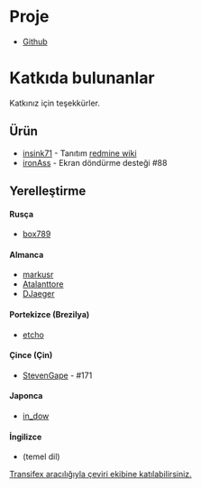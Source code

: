 Proje
==========
- [Github](https://github.com/indication/OpenRedmine)

Katkıda bulunanlar
==========

Katkınız için teşekkürler.

## Ürün

- [insink71](https://twitter.com/insink71/statuses/425297982078996480) - Tanıtım [redmine wiki](http://www.redmine.org/projects/redmine/wiki/ThirdPartyTools)
- [ironAss](https://github.com/ironAss) - Ekran döndürme desteği #88

## Yerelleştirme

#### Rusça
- [box789](https://github.com/box789)

#### Almanca
- [markusr](https://github.com/markusr)
- [Atalanttore](https://www.transifex.com/user/profile/Atalanttore/)
- [DJaeger](https://www.transifex.com/user/profile/DJaeger/)

#### Portekizce (Brezilya)
- [etcho](https://www.transifex.com/user/profile/etcho/)

#### Çince (Çin)
*  [StevenGape](https://github.com/StevenGape) - #171

#### Japonca
- [in_dow](https://www.transifex.com/user/profile/in_dow/)

#### İngilizce
- (temel dil)

[Transifex aracılığıyla çeviri ekibine katılabilirsiniz.](https://www.transifex.com/indication/openredmine/)
